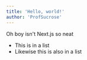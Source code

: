 ```yaml
---
title: 'Hello, world!'
author: 'ProfSucrose'
---
```


Oh boy isn't Next.js so neat

- This is in a list
- Likewise this is also in a list